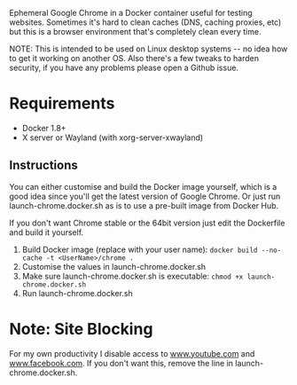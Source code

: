 Ephemeral Google Chrome in a Docker container useful for testing websites. Sometimes it's hard to clean caches (DNS, caching proxies, etc) but this is a browser environment that's completely clean every time.

NOTE: This is intended to be used on Linux desktop systems -- no idea how to get it working on another OS. Also there's a few tweaks to harden security, if you have any problems please open a Github issue.

# Requirements

* Docker 1.8+
* X server or Wayland (with xorg-server-xwayland)

## Instructions

You can either customise and build the Docker image yourself, which is a good idea since you'll get the latest version of Google Chrome. Or just run launch-chrome.docker.sh as is to use a pre-built image from Docker Hub.

If you don't want Chrome stable or the 64bit version just edit the Dockerfile and build it yourself.

1. Build Docker image (replace with your user name): `docker build --no-cache -t <UserName>/chrome .`
2. Customise the values in launch-chrome.docker.sh
3. Make sure launch-chrome.docker.sh is executable: `chmod +x launch-chrome.docker.sh`
4. Run launch-chrome.docker.sh

# Note: Site Blocking

For my own productivity I disable access to www.youtube.com and www.facebook.com. If you don't want this, remove the line in launch-chrome.docker.sh.
